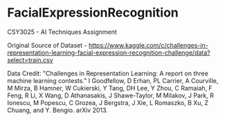 # FacialExpressionRecognition
CSY3025 - AI Techniques Assignment 

Original Source of Dataset - https://www.kaggle.com/c/challenges-in-representation-learning-facial-expression-recognition-challenge/data?select=train.csv

Data Credit: 
"Challenges in Representation Learning: A report on three machine learning
contests." I Goodfellow, D Erhan, PL Carrier, A Courville, M Mirza, B
Hamner, W Cukierski, Y Tang, DH Lee, Y Zhou, C Ramaiah, F Feng, R Li,
X Wang, D Athanasakis, J Shawe-Taylor, M Milakov, J Park, R Ionescu,
M Popescu, C Grozea, J Bergstra, J Xie, L Romaszko, B Xu, Z Chuang, and
Y. Bengio. arXiv 2013.
